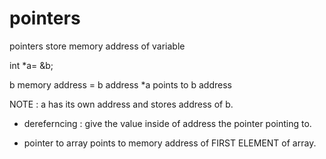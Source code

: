 # pointers

pointers store memory address of variable

int *a= &b;

b memory address = b address
*a points to b address

NOTE : a has its own address and stores address of b.

- dereferncing : give the value inside of address the pointer pointing to.

- pointer to array points to memory address of FIRST ELEMENT of array.

